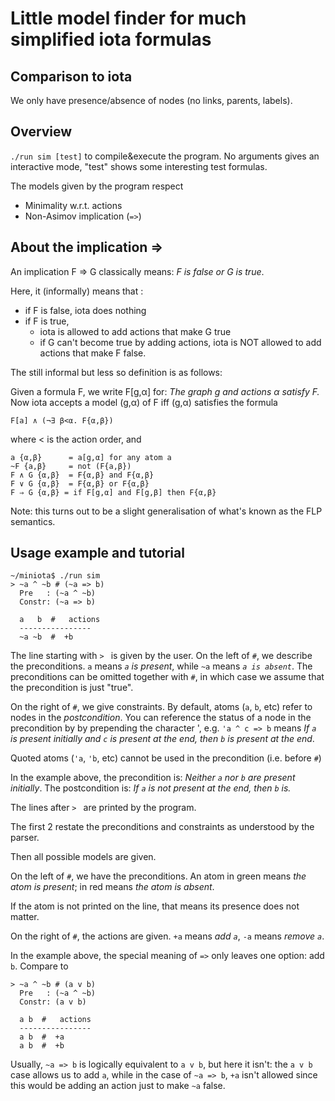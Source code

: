 # Little model finder for much simplified iota formulas

## Comparison to iota

We only have presence/absence of nodes (no links, parents, labels).

## Overview

`./run sim [test]` to compile&execute the program.
No arguments gives an interactive mode, "test" shows some interesting
test formulas.

The models given by the program respect
  * Minimality w.r.t. actions
* Non-Asimov implication (`=>`)


## About the implication =>

An implication F ⇒ G classically means: _F is false or G is true_. 

Here, it (informally) means that :

* if F is false, iota does nothing
* if F is true, 
  - iota is allowed to add actions that make G true
  - if G can't become true by adding actions, iota is NOT allowed to add actions
  that make F false.

The still informal but less so definition is as follows:

Given a formula F, we write F[g,α] for: _The graph g and actions α satisfy F._
Now iota accepts a model (g,α) of F iff (g,α) satisfies the formula

    F[a] ∧ (¬∃ β<α. F{α,β})

  where < is the action order, and

    a {α,β}      = a[g,α] for any atom a
    ~F {a,β}     = not (F{a,β})
    F ∧ G {α,β}  = F{α,β} and F{α,β}
    F ∨ G {α,β}  = F{α,β} or F{α,β}
    F ⇒ G {α,β} = if F[g,α] and F[g,β] then F{α,β}

Note: this turns out to be a slight generalisation of what's known as
the FLP semantics.


## Usage example and tutorial

    ~/miniota$ ./run sim
    > ~a ^ ~b # (~a => b)
      Pre   : (~a ^ ~b)
      Constr: (~a => b)

      a   b  #   actions
      ----------------
      ~a ~b  #  +b

The line starting with `> ` is given by the user. On the left of `#`, we describe the
preconditions.  `a` means _`a` is present_, while `~a` means _`a is absent`_. The
preconditions can be omitted together with `#`, in which case we assume that the
precondition is just "true".

On the right of `#`, we give constraints. By default, atoms (`a`, `b`, etc) refer to
nodes in the *postcondition*. You can reference the status of a node in the
precondition by by prepending the character ', e.g. `'a ^ c => b` means _If `a`
is present initially and `c` is present at the end, then `b` is present at the
end_.

Quoted atoms (`'a`, `'b`, etc) cannot be used in the precondition (i.e. before `#`)

In the example above, the precondition is: _Neither `a` nor `b` are present
initially_. The postcondition is: _If `a` is not present at the end, then `b` is._

The lines after `> ` are printed by the program. 

The first 2 restate the preconditions and constraints as understood by the
parser.

Then all possible models are given. 

On the left of `#`, we have the preconditions. An
atom in green means _the atom is present_; in red means _the atom is absent_.

If the atom is not printed on the line, that means its presence does not
matter.

On the right of `#`, the actions are given. `+a` means _add `a`_, `-a` means _remove
`a`_.

In the example above, the special meaning of `=>` only leaves one option: add `b`.
Compare to

    > ~a ^ ~b # (a v b)
      Pre   : (~a ^ ~b)
      Constr: (a v b)

      a b  #   actions
      ----------------
      a b  #  +a
      a b  #  +b

Usually, `~a => b` is logically equivalent to `a v b`, but here it isn't: the
`a v b` case allows us to add `a`, while in the case of `~a => b`, `+a` isn't
allowed since this would be adding an action just to make `~a` false.
